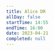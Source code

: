 ```yaml
---
title: Alice DR
allDay: false
startTime: 14:55
endTime: 16:00
date: 2023-04-21
completed: null
---
```

